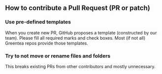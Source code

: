 ## How to contribute a Pull Request (PR or patch)

### Use pre-defined templates

When you create new PR, GitHub proposes a template (constructed by our team). Please fill all required marks and check boxes. Most (if not all) Greentea repos provide those templates.

### Try to not move or rename files and folders

This breaks existing PRs from other contributors and mostly unnecessary.
